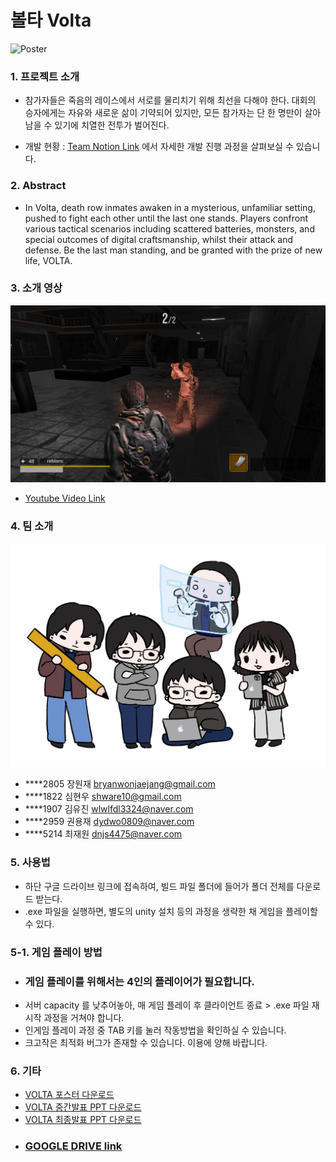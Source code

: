 
# 볼타 Volta

![Poster](images/poster.jpg)
### 1. 프로젝트 소개
  - 참가자들은 죽음의 레이스에서 서로를 물리치기 위해 최선을 다해야 한다. 대회의 승자에게는 자유와 새로운 삶이 기약되어 있지만, 모든 참가자는 단 한 명만이 살아남을 수 있기에 치열한 전투가 벌어진다.
  
  - 개발 현황 : [Team Notion Link](https://www.notion.so/57a591a23c7d48179644f7f44228c5ec?pvs=4) 에서 자세한 개발 진행 과정을 살펴보실 수 있습니다.


### 2. Abstract
  - In Volta, death row inmates awaken in a mysterious, unfamiliar setting, pushed to fight each other until the last one stands. Players confront various tactical scenarios including scattered batteries, monsters, and special outcomes of digital craftsmanship, whilst their attack and defense.
  Be the last man standing, and be granted with the prize of new life,
  VOLTA.


### 3. 소개 영상
![Example Image](images/exampleimage.png)
  - [Youtube Video Link](https://www.youtube.com/watch?v=arr2do402LA)


### 4. 팀 소개 
![Team image](images/teamphoto.jpeg)
  - ****2805 장원재 bryanwonjaejang@gmail.com
  - ****1822 심현우 shware10@gmail.com
  - ****1907 김유진 wlwlfdl3324@naver.com
  - ****2959 권용재 dydwo0809@naver.com
  - ****5214 최재원 dnjs4475@naver.com


### 5. 사용법
  - 하단 구글 드라이브 링크에 접속하여, 빌드 파일 폴더에 들어가 폴더 전체를 다운로드 받는다.
  - .exe 파일을 실행하면, 별도의 unity 설치 등의 과정을 생략한 채 게임을 플레이할 수 있다.

### 5-1. 게임 플레이 방법
  - ### 게임 플레이를 위해서는 4인의 플레이어가 필요합니다.
  - 서버 capacity 를 낮추어놓아, 매 게임 플레이 후 클라이언트 종료 > .exe 파일 재시작 과정을 거쳐야 합니다.
  - 인게임 플레이 과정 중 TAB 키를 눌러 작동방법을 확인하실 수 있습니다.
  - 크고작은 최적화 버그가 존재할 수 있습니다. 이용에 양해 바랍니다.


### 6. 기타
  - [VOLTA 포스터 다운로드](images/poster.jpg)
  - [VOLTA 중간발표 PPT 다운로드](images/midppt.pptx)
  - [VOLTA 최종발표 PPT 다운로드](images/finalppt.pptx)
  - ### [GOOGLE DRIVE link](https://drive.google.com/file/d/1pyTVlCy_j1QPuflIN8oVaLFeH23Rsjoe/view?usp=sharing)
